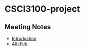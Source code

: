 # CSCI3100-project

## Meeting Notes

- [Introduction](./team_meetings/meeting_minutes/mm_01.md)
- [4th Feb](./team_meetings/meeting_minutes/mm_02.md)
